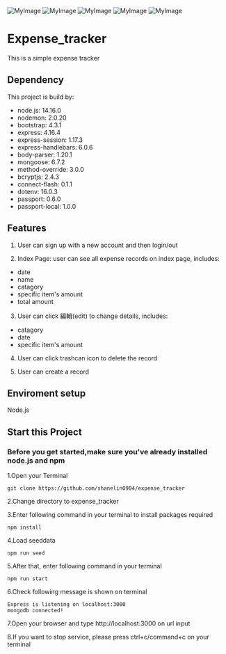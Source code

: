 ![MyImage](https://scontent.ftpe3-2.fna.fbcdn.net/v/t39.30808-6/314583328_5572139462881020_2876098392908596237_n.jpg?_nc_cat=108&ccb=1-7&_nc_sid=730e14&_nc_ohc=5CijwUz-fa4AX86WrJr&_nc_ht=scontent.ftpe3-2.fna&oh=00_AfChDLhPjwqZCB1Ovjp2ew1clhqRzQKurw2yGL3_dan35A&oe=63724E06)
![MyImage](https://scontent.ftpe3-2.fna.fbcdn.net/v/t39.30808-6/313413788_5572141182880848_7119289719666991247_n.jpg?_nc_cat=107&ccb=1-7&_nc_sid=730e14&_nc_ohc=TxplNNOpM3QAX8X-WZk&_nc_ht=scontent.ftpe3-2.fna&oh=00_AfCjN4WHr6pbeoVp-gyboEYeoRcuCdEJ4UFVw-DRGX_JSQ&oe=637269D8)
![MyImage](https://scontent.ftpe3-1.fna.fbcdn.net/v/t39.30808-6/313412241_5572142596214040_8272210503398886529_n.jpg?_nc_cat=104&ccb=1-7&_nc_sid=730e14&_nc_ohc=FnweQG2OZPYAX9CZBcD&_nc_oc=AQmIgnN0RTKQe5n0pRI5PVlxWlSk-6G_9bU1lwvKmXWhCLAZNAD8j4SnxNLJCTthUH8&_nc_ht=scontent.ftpe3-1.fna&oh=00_AfAEtvBILGuRrQ280IvjyxD-vUNFEse0OMMDhNnGtRJoRA&oe=637248BE)
![MyImage](https://scontent.ftpe3-1.fna.fbcdn.net/v/t39.30808-6/315172585_5572143709547262_600190250745231552_n.jpg?_nc_cat=106&ccb=1-7&_nc_sid=730e14&_nc_ohc=xfXf_cfWJNkAX96t5XZ&_nc_ht=scontent.ftpe3-1.fna&oh=00_AfDEYdowTBycp6mNI0iF8EysfPdmS4HBvhanHFmYEClklw&oe=63721C4E)
![MyImage](https://scontent.ftpe3-1.fna.fbcdn.net/v/t39.30808-6/315072722_5572145196213780_4271670546257919277_n.jpg?_nc_cat=109&ccb=1-7&_nc_sid=730e14&_nc_ohc=-zOCu_eZlSEAX9QUmj7&_nc_ht=scontent.ftpe3-1.fna&oh=00_AfAVlut5dFWiFG-Hp2fqtU2sgJBHa7MXs79VxvE847z8dA&oe=6372CE83)
# Expense_tracker
This is a simple expense tracker
##  Dependency
This project is build by: 
* node.js: 14.16.0 
* nodemon: 2.0.20 
* bootstrap: 4.3.1 
* express: 4.16.4 
* express-session: 1.17.3
* express-handlebars: 6.0.6
* body-parser: 1.20.1 
* mongoose: 6.7.2 
* method-override: 3.0.0
* bcryptjs: 2.4.3
* connect-flash: 0.1.1
* dotenv: 16.0.3
* passport: 0.6.0
* passport-local: 1.0.0
##  Features

1. User can sign up with a new account and then login/out 

2. Index Page: user can see all expense records on index page, includes:
 * date
 * name 
 * catagory 
 * specific item's amount 
 * total amount 

 
3. User can click 編輯(edit) to  change details, includes:
 * catagory
 * date
 * specific item's amount
 
4. User can click trashcan icon to delete the record
 
5. User can create a record 

## Enviroment setup
Node.js
## Start this Project
### Before you get started,make sure you've already installed node.js and npm
1.Open your Terminal
```
git clone https://github.com/shanelin0904/expense_tracker
```
2.Change directory to expense_tracker

3.Enter following command in your terminal to install packages required
```
npm install 
```
4.Load seeddata
```
npm run seed
```
5.After that, enter following command in your terminal
```
npm run start
```

6.Check following message is shown on terminal
```
Express is listening on localhost:3000
mongodb connected!
```
7.Open your browser and type http://localhost:3000 on url input

8.If you want to stop service, please press ctrl+c/command+c on your terminal
